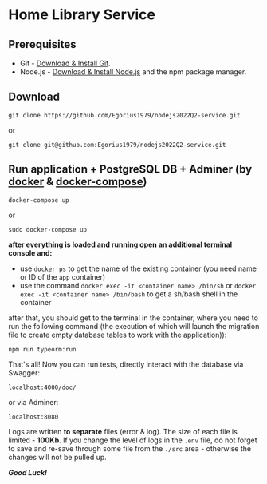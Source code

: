 # Home Library Service

## Prerequisites

- Git - [Download & Install Git](https://git-scm.com/downloads).
- Node.js - [Download & Install Node.js](https://nodejs.org/en/download/) and the npm package manager.

## Download

```
git clone https://github.com/Egorius1979/nodejs2022Q2-service.git
```

or

```
git clone git@github.com:Egorius1979/nodejs2022Q2-service.git
```

## Run application + PostgreSQL DB + Adminer (by [docker](https://docs.docker.com/engine/install/) & [docker-compose](https://docs.docker.com/compose/install/compose-plugin/))

```
docker-compose up
```

or

```
sudo docker-compose up
```

**after everything is loaded and running open an additional terminal console and:**

- use `docker ps` to get the name of the existing container (you need name or ID of the `app` container)
- use the command `docker exec -it <container name> /bin/sh` or `docker exec -it <container name> /bin/bash` to get a sh/bash shell in the container

after that, you should get to the terminal in the container, where you need to run the following command (the execution of which will launch the migration file to create empty database tables to work with the application)):

```
npm run typeorm:run

```

That's all!
Now you can run tests, directly interact with the database via Swagger:

```
localhost:4000/doc/
```

or via Adminer:

```
localhost:8080
```

Logs are written **to separate** files (error & log). The size of each file is limited - **100Kb**.
If you change the level of logs in the `.env` file, do not forget to save and re-save through some file from the `./src` area - otherwise the changes will not be pulled up.

**_Good Luck!_**
